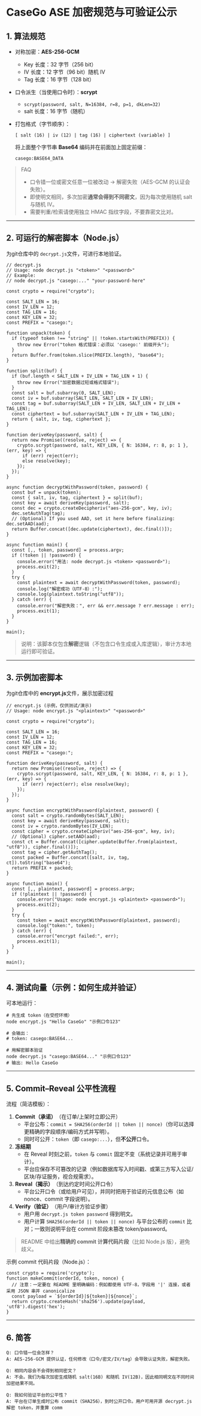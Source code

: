 # CaseGo ASE 加密规范与可验证公示

## 1. 算法规范

* 对称加密：**AES-256-GCM**
  
  * Key 长度：32 字节（256 bit）
  * IV 长度：12 字节（96 bit）随机 IV
  * Tag 长度：16 字节（128 bit）
* 口令派生（当使用口令时）：**scrypt**
  
  * `scrypt(password, salt, N=16384, r=8, p=1, dkLen=32)`
  * salt 长度：16 字节（随机）
* 打包格式（字节顺序）：
  
  <pre class="overflow-visible!" data-start="399" data-end="469"><div class="contain-inline-size rounded-2xl relative bg-token-sidebar-surface-primary"><div class="sticky top-9"><div class="absolute end-0 bottom-0 flex h-9 items-center pe-2"><div class="bg-token-bg-elevated-secondary text-token-text-secondary flex items-center gap-4 rounded-sm px-2 font-sans text-xs"></div></div></div><div class="overflow-y-auto p-4" dir="ltr"><code class="whitespace-pre!"><span><span>[ salt (16) | iv (12) | tag (16) | ciphertext (variable) ]</span><span>
  </span></span></code></div></div></pre>
  
  将上面整个字节串 **Base64** 编码并在前面加上固定前缀：
  
  <pre class="overflow-visible!" data-start="508" data-end="538"><div class="contain-inline-size rounded-2xl relative bg-token-sidebar-surface-primary"><div class="sticky top-9"><div class="absolute end-0 bottom-0 flex h-9 items-center pe-2"><div class="bg-token-bg-elevated-secondary text-token-text-secondary flex items-center gap-4 rounded-sm px-2 font-sans text-xs"></div></div></div><div class="overflow-y-auto p-4" dir="ltr"><code class="whitespace-pre!"><span><span>casego:BASE64_DATA</span><span>
  </span></span></code></div></div></pre>

> FAQ
> 
> * 口令错一位或密文任意一位被改动 → 解密失败（AES-GCM 的认证会失败）。
> * 即使明文相同，多次加密​**通常会得到不同密文**​，因为每次使用随机 salt 与随机 IV。
> * 需要判重/检索请使用独立 HMAC 指纹字段，不要靠密文比对。

---

## 2. 可运行的解密脚本（Node.js）

为git仓库中的 `decrypt.js`文件，可进行本地验证。

<pre class="overflow-visible!" data-start="759" data-end="2755"><div class="contain-inline-size rounded-2xl relative bg-token-sidebar-surface-primary"><div class="sticky top-9"><div class="absolute end-0 bottom-0 flex h-9 items-center pe-2"><div class="bg-token-bg-elevated-secondary text-token-text-secondary flex items-center gap-4 rounded-sm px-2 font-sans text-xs"></div></div></div><div class="overflow-y-auto p-4" dir="ltr"><code class="whitespace-pre! language-js"><span><span>// decrypt.js</span><span>
</span><span>// Usage: node decrypt.js &#34;&lt;token&gt;&#34; &#34;&lt;password&gt;&#34;</span><span>
</span><span>// Example:</span><span>
</span><span>// node decrypt.js &#34;casego:...&#34; &#34;your-password-here&#34;</span><span>

</span><span>const</span><span> crypto = </span><span>require</span><span>(</span><span>&#34;crypto&#34;</span><span>);

</span><span>const</span><span> </span><span>SALT_LEN</span><span> = </span><span>16</span><span>;
</span><span>const</span><span> </span><span>IV_LEN</span><span> = </span><span>12</span><span>;
</span><span>const</span><span> </span><span>TAG_LEN</span><span> = </span><span>16</span><span>;
</span><span>const</span><span> </span><span>KEY_LEN</span><span> = </span><span>32</span><span>;
</span><span>const</span><span> </span><span>PREFIX</span><span> = </span><span>&#34;casego:&#34;</span><span>;

</span><span>function</span><span> </span><span>unpack</span><span>(</span><span>token</span><span>) {
  </span><span>if</span><span> (</span><span>typeof</span><span> token !== </span><span>&#34;string&#34;</span><span> || !token.</span><span>startsWith</span><span>(</span><span>PREFIX</span><span>)) {
    </span><span>throw</span><span> </span><span>new</span><span> </span><span>Error</span><span>(</span><span>&#34;token 格式错误：必须以 &#39;casego:&#39; 前缀开头&#34;</span><span>);
  }
  </span><span>return</span><span> </span><span>Buffer</span><span>.</span><span>from</span><span>(token.</span><span>slice</span><span>(</span><span>PREFIX</span><span>.</span><span>length</span><span>), </span><span>&#34;base64&#34;</span><span>);
}

</span><span>function</span><span> </span><span>split</span><span>(</span><span>buf</span><span>) {
  </span><span>if</span><span> (buf.</span><span>length</span><span> &lt; </span><span>SALT_LEN</span><span> + </span><span>IV_LEN</span><span> + </span><span>TAG_LEN</span><span> + </span><span>1</span><span>) {
    </span><span>throw</span><span> </span><span>new</span><span> </span><span>Error</span><span>(</span><span>&#34;加密数据过短或格式错误&#34;</span><span>);
  }
  </span><span>const</span><span> salt = buf.</span><span>subarray</span><span>(</span><span>0</span><span>, </span><span>SALT_LEN</span><span>);
  </span><span>const</span><span> iv = buf.</span><span>subarray</span><span>(</span><span>SALT_LEN</span><span>, </span><span>SALT_LEN</span><span> + </span><span>IV_LEN</span><span>);
  </span><span>const</span><span> tag = buf.</span><span>subarray</span><span>(</span><span>SALT_LEN</span><span> + </span><span>IV_LEN</span><span>, </span><span>SALT_LEN</span><span> + </span><span>IV_LEN</span><span> + </span><span>TAG_LEN</span><span>);
  </span><span>const</span><span> ciphertext = buf.</span><span>subarray</span><span>(</span><span>SALT_LEN</span><span> + </span><span>IV_LEN</span><span> + </span><span>TAG_LEN</span><span>);
  </span><span>return</span><span> { salt, iv, tag, ciphertext };
}

</span><span>function</span><span> </span><span>deriveKey</span><span>(</span><span>password, salt</span><span>) {
  </span><span>return</span><span> </span><span>new</span><span> </span><span>Promise</span><span>(</span><span>(resolve, reject</span><span>) =&gt; {
    crypto.</span><span>scrypt</span><span>(password, salt, </span><span>KEY_LEN</span><span>, { </span><span>N</span><span>: </span><span>16384</span><span>, </span><span>r</span><span>: </span><span>8</span><span>, </span><span>p</span><span>: </span><span>1</span><span> }, </span><span>(err, key</span><span>) =&gt; {
      </span><span>if</span><span> (err) </span><span>reject</span><span>(err);
      </span><span>else</span><span> </span><span>resolve</span><span>(key);
    });
  });
}

</span><span>async</span><span> </span><span>function</span><span> </span><span>decryptWithPassword</span><span>(</span><span>token, password</span><span>) {
  </span><span>const</span><span> buf = </span><span>unpack</span><span>(token);
  </span><span>const</span><span> { salt, iv, tag, ciphertext } = </span><span>split</span><span>(buf);
  </span><span>const</span><span> key = </span><span>await</span><span> </span><span>deriveKey</span><span>(password, salt);
  </span><span>const</span><span> dec = crypto.</span><span>createDecipheriv</span><span>(</span><span>&#34;aes-256-gcm&#34;</span><span>, key, iv);
  dec.</span><span>setAuthTag</span><span>(tag);
  </span><span>// (Optional) If you used AAD, set it here before finalizing: dec.setAAD(aad);</span><span>
  </span><span>return</span><span> </span><span>Buffer</span><span>.</span><span>concat</span><span>([dec.</span><span>update</span><span>(ciphertext), dec.</span><span>final</span><span>()]);
}

</span><span>async</span><span> </span><span>function</span><span> </span><span>main</span><span>(</span><span></span><span>) {
  </span><span>const</span><span> [,, token, password] = process.</span><span>argv</span><span>;
  </span><span>if</span><span> (!token || !password) {
    </span><span>console</span><span>.</span><span>error</span><span>(</span><span>&#34;用法: node decrypt.js &lt;token&gt; &lt;password&gt;&#34;</span><span>);
    process.</span><span>exit</span><span>(</span><span>2</span><span>);
  }
  </span><span>try</span><span> {
    </span><span>const</span><span> plaintext = </span><span>await</span><span> </span><span>decryptWithPassword</span><span>(token, password);
    </span><span>console</span><span>.</span><span>log</span><span>(</span><span>&#34;解密成功（UTF-8）:&#34;</span><span>);
    </span><span>console</span><span>.</span><span>log</span><span>(plaintext.</span><span>toString</span><span>(</span><span>&#34;utf8&#34;</span><span>));
  } </span><span>catch</span><span> (err) {
    </span><span>console</span><span>.</span><span>error</span><span>(</span><span>&#34;解密失败：&#34;</span><span>, err &amp;&amp; err.</span><span>message</span><span> ? err.</span><span>message</span><span> : err);
    process.</span><span>exit</span><span>(</span><span>1</span><span>);
  }
}

</span><span>main</span><span>();
</span></span></code></div></div></pre>

> 说明：该脚本仅包含**解密**逻辑（不包含口令生成或入库逻辑），审计方本地运行即可验证。

---

## 3. 示例加密脚本

为git仓库中的 ​**encrypt.js**文件，展示加密过程​

<pre class="overflow-visible!" data-start="2930" data-end="4316"><div class="contain-inline-size rounded-2xl relative bg-token-sidebar-surface-primary"><div class="sticky top-9"><div class="absolute end-0 bottom-0 flex h-9 items-center pe-2"><div class="bg-token-bg-elevated-secondary text-token-text-secondary flex items-center gap-4 rounded-sm px-2 font-sans text-xs"></div></div></div><div class="overflow-y-auto p-4" dir="ltr"><code class="whitespace-pre! language-js"><span><span>// encrypt.js (示例，仅供测试/演示)</span><span>
</span><span>// Usage: node encrypt.js &#34;&lt;plaintext&gt;&#34; &#34;&lt;password&gt;&#34;</span><span>

</span><span>const</span><span> crypto = </span><span>require</span><span>(</span><span>&#34;crypto&#34;</span><span>);

</span><span>const</span><span> </span><span>SALT_LEN</span><span> = </span><span>16</span><span>;
</span><span>const</span><span> </span><span>IV_LEN</span><span> = </span><span>12</span><span>;
</span><span>const</span><span> </span><span>TAG_LEN</span><span> = </span><span>16</span><span>;
</span><span>const</span><span> </span><span>KEY_LEN</span><span> = </span><span>32</span><span>;
</span><span>const</span><span> </span><span>PREFIX</span><span> = </span><span>&#34;casego:&#34;</span><span>;

</span><span>function</span><span> </span><span>deriveKey</span><span>(</span><span>password, salt</span><span>) {
  </span><span>return</span><span> </span><span>new</span><span> </span><span>Promise</span><span>(</span><span>(resolve, reject</span><span>) =&gt; {
    crypto.</span><span>scrypt</span><span>(password, salt, </span><span>KEY_LEN</span><span>, { </span><span>N</span><span>: </span><span>16384</span><span>, </span><span>r</span><span>: </span><span>8</span><span>, </span><span>p</span><span>: </span><span>1</span><span> }, </span><span>(err, key</span><span>) =&gt; {
      </span><span>if</span><span> (err) </span><span>reject</span><span>(err); </span><span>else</span><span> </span><span>resolve</span><span>(key);
    });
  });
}

</span><span>async</span><span> </span><span>function</span><span> </span><span>encryptWithPassword</span><span>(</span><span>plaintext, password</span><span>) {
  </span><span>const</span><span> salt = crypto.</span><span>randomBytes</span><span>(</span><span>SALT_LEN</span><span>);
  </span><span>const</span><span> key = </span><span>await</span><span> </span><span>deriveKey</span><span>(password, salt);
  </span><span>const</span><span> iv = crypto.</span><span>randomBytes</span><span>(</span><span>IV_LEN</span><span>);
  </span><span>const</span><span> cipher = crypto.</span><span>createCipheriv</span><span>(</span><span>&#34;aes-256-gcm&#34;</span><span>, key, iv);
  </span><span>// (Optional) cipher.setAAD(aad);</span><span>
  </span><span>const</span><span> ct = </span><span>Buffer</span><span>.</span><span>concat</span><span>([cipher.</span><span>update</span><span>(</span><span>Buffer</span><span>.</span><span>from</span><span>(plaintext, </span><span>&#34;utf8&#34;</span><span>)), cipher.</span><span>final</span><span>()]);
  </span><span>const</span><span> tag = cipher.</span><span>getAuthTag</span><span>();
  </span><span>const</span><span> packed = </span><span>Buffer</span><span>.</span><span>concat</span><span>([salt, iv, tag, ct]).</span><span>toString</span><span>(</span><span>&#34;base64&#34;</span><span>);
  </span><span>return</span><span> </span><span>PREFIX</span><span> + packed;
}

</span><span>async</span><span> </span><span>function</span><span> </span><span>main</span><span>(</span><span></span><span>) {
  </span><span>const</span><span> [,, plaintext, password] = process.</span><span>argv</span><span>;
  </span><span>if</span><span> (!plaintext || !password) {
    </span><span>console</span><span>.</span><span>error</span><span>(</span><span>&#34;Usage: node encrypt.js &lt;plaintext&gt; &lt;password&gt;&#34;</span><span>);
    process.</span><span>exit</span><span>(</span><span>2</span><span>);
  }
  </span><span>try</span><span> {
    </span><span>const</span><span> token = </span><span>await</span><span> </span><span>encryptWithPassword</span><span>(plaintext, password);
    </span><span>console</span><span>.</span><span>log</span><span>(</span><span>&#34;token:&#34;</span><span>, token);
  } </span><span>catch</span><span> (err) {
    </span><span>console</span><span>.</span><span>error</span><span>(</span><span>&#34;encrypt failed:&#34;</span><span>, err);
    process.</span><span>exit</span><span>(</span><span>1</span><span>);
  }
}

</span><span>main</span><span>();
</span></span></code></div></div></pre>

---

## 4. 测试向量（示例：如何生成并验证）

可本地运行：

<pre class="overflow-visible!" data-start="4446" data-end="4626"><div class="contain-inline-size rounded-2xl relative bg-token-sidebar-surface-primary"><div class="sticky top-9"><div class="absolute end-0 bottom-0 flex h-9 items-center pe-2"><div class="bg-token-bg-elevated-secondary text-token-text-secondary flex items-center gap-4 rounded-sm px-2 font-sans text-xs"></div></div></div><div class="overflow-y-auto p-4" dir="ltr"><code class="whitespace-pre! language-bash"><span><span># 先生成 token（在受控环境）</span><span>
node encrypt.js </span><span>&#34;Hello CaseGo&#34;</span><span> </span><span>&#34;示例口令123&#34;</span><span>

</span><span># 会输出：</span><span>
</span><span># token: casego:BASE64...</span><span>

</span><span># 用解密脚本验证</span><span>
node decrypt.js </span><span>&#34;casego:BASE64...&#34;</span><span> </span><span>&#34;示例口令123&#34;</span><span>
</span><span># 输出: Hello CaseGo</span><span>
</span></span></code></div></div></pre>

---

## 5. Commit–Reveal 公平性流程


流程（简洁模板）：

1. ​**Commit（承诺）**​（在订单/上架时立即公开）
   * 平台公布：`commit = SHA256(orderId || token || nonce)`（你可以选择更精确的字段顺序/编码方式并写明）。
   * 同时可公开：`token`（即 `casego:...`），但**不公开**口令。
2. **冻结期**
   * 在 Reveal 时刻之前，`token` 与 `commit` 固定不变（系统记录并可用于审计）。
   * 平台应保存不可篡改的记录（例如数据库写入时间戳、或第三方写入公证/区块/存证服务，视合规需求）。
3. ​**Reveal（揭示）**​（到达约定时间公开口令）
   * 平台公开口令（或给用户可见），并同时把用于验证的元信息公布（如 nonce、commit 字段说明）。
4. ​**Verify（验证）**​（用户/审计方验证步骤）
   * 用户用 `decrypt.js token password` 得到明文。
   * 用户计算 `SHA256(orderId || token || nonce)` 与平台公布的 `commit` 比对；一致则说明平台在 commit 阶段未篡改 token/password。

> README 中给出​**精确的 commit 计算代码片段**​（比如 Node.js 版），避免歧义。

示例 commit 代码片段（Node.js）：

<pre class="overflow-visible!" data-start="5448" data-end="5739"><div class="contain-inline-size rounded-2xl relative bg-token-sidebar-surface-primary"><div class="sticky top-9"><div class="absolute end-0 bottom-0 flex h-9 items-center pe-2"><div class="bg-token-bg-elevated-secondary text-token-text-secondary flex items-center gap-4 rounded-sm px-2 font-sans text-xs"></div></div></div><div class="overflow-y-auto p-4" dir="ltr"><code class="whitespace-pre! language-js"><span><span>const</span><span> crypto = </span><span>require</span><span>(</span><span>&#39;crypto&#39;</span><span>);
</span><span>function</span><span> </span><span>makeCommit</span><span>(</span><span>orderId, token, nonce</span><span>) {
  </span><span>// 注意：一定要在 README 里明确编码：例如都使用 UTF-8，字段用 &#39;|&#39; 连接，或者采用 JSON 串并 canonicalize</span><span>
  </span><span>const</span><span> payload = </span><span>`${orderId}</span><span>|</span><span>${token}</span><span>|</span><span>${nonce}</span><span>`;
  </span><span>return</span><span> crypto.</span><span>createHash</span><span>(</span><span>&#39;sha256&#39;</span><span>).</span><span>update</span><span>(payload, </span><span>&#39;utf8&#39;</span><span>).</span><span>digest</span><span>(</span><span>&#39;hex&#39;</span><span>);
}
</span></span></code></div></div></pre>

---

## 6. 简答

<pre class="overflow-visible!" data-start="5779" data-end="6030"><div class="contain-inline-size rounded-2xl relative bg-token-sidebar-surface-primary"><div class="sticky top-9"><div class="absolute end-0 bottom-0 flex h-9 items-center pe-2"><div class="bg-token-bg-elevated-secondary text-token-text-secondary flex items-center gap-4 rounded-sm px-2 font-sans text-xs"></div></div></div><div class="overflow-y-auto p-4" dir="ltr"><code class="whitespace-pre!"><span><span>Q: 口令错一位会怎样？</span><span>
</span><span>A: AES-256-GCM 提供认证，任何修改（口令/密文/IV/tag）会导致认证失败，解密失败。</span><span>

</span><span>Q: 相同内容会不会得到相同密文？</span><span>
</span><span>A: 不会。我们为每次加密生成随机 salt(16B) 和随机 IV(12B)，因此相同明文在不同时间加密结果不同。</span><span>

</span><span>Q: 我如何验证平台的公平性？</span><span>
</span><span>A: 平台在订单生成时公布 commit（SHA256），到时公开口令。用户可用开源 decrypt.js 解密 token，并重算 comm</span></span></code></div></div></pre>
